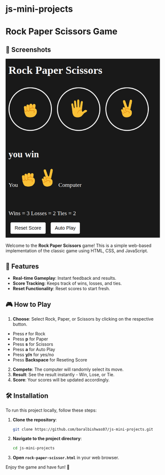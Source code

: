 # js-mini-projects
# Rock Paper Scissors Game
## 📸 Screenshots

![Gameplay Screenshot](https://github.com/baralbishwas07/js-mini-projects/blob/main/Assets/UI%20Image/gamePlay.png)

Welcome to the **Rock Paper Scissors** game! 
This is a simple web-based implementation of the classic game using HTML, CSS, and JavaScript.

## 🌟 Features

- **Real-time Gameplay**: Instant feedback and results.
- **Score Tracking**: Keeps track of wins, losses, and ties.
- **Reset Functionality**: Reset scores to start fresh.

## 🎮 How to Play

1. **Choose**: Select Rock, Paper, or Scissors by clicking on the respective button.
  - Press **r** for Rock
  - Press **p** for Paper
  - Press **s** for Scissors
  - Press **a** for Auto Play
  - Press **y/n** for yes/no
  - Press **Backspace** for Reseting Score
2. **Compete**: The computer will randomly select its move.
3. **Result**: See the result instantly - Win, Lose, or Tie.
4. **Score**: Your scores will be updated accordingly.

## 🛠 Installation

To run this project locally, follow these steps:

1. **Clone the repository**:
    ```bash
    git clone https://github.com/baralbishwas07/js-mini-projects.git
    ```

2. **Navigate to the project directory**:
    ```bash
    cd js-mini-projects
    ```

3. **Open `rock-paper-scissor.html`** in your web browser.

Enjoy the game and have fun! 🎉
